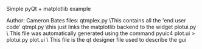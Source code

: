 Simple pyQt + matplotlib example

Author: Cameron Bates
files:
qtmplex.py \\This contains all the 'end user code' 
qtmpl.py \\this just links the matplotlib backend to the widget
plotui.py \\ This file was automatically generated using the command pyuic4 plot.ui > plotui.py
plot.ui \\ This file is the qt designer file used to describe the gui
 